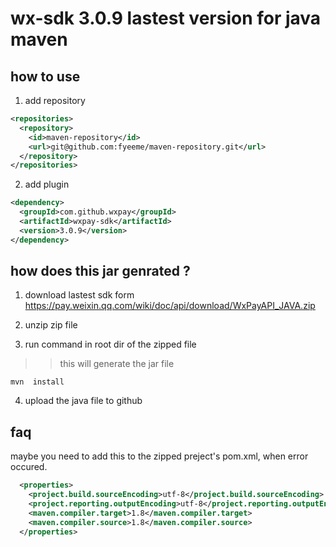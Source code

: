 # wx-sdk 3.0.9 lastest version for java maven

## how to use 


1. add repository

```xml
<repositories>
  <repository>
    <id>maven-repository</id>
    <url>git@github.com:fyeeme/maven-repository.git</url>
  </repository>
</repositories>
```
2. add plugin

```xml
<dependency>
  <groupId>com.github.wxpay</groupId>
  <artifactId>wxpay-sdk</artifactId>
  <version>3.0.9</version>
</dependency>
```


## how does this jar genrated ?


1. download lastest sdk form  https://pay.weixin.qq.com/wiki/doc/api/download/WxPayAPI_JAVA.zip

2. unzip zip file 

3. run command in root dir of the zipped file
 
>> this will generate the jar file

```shell
mvn  install
```

4. upload the java file to github

## faq

maybe you need to add this to the zipped preject's pom.xml, when error occured.

```xml
  <properties>
    <project.build.sourceEncoding>utf-8</project.build.sourceEncoding>
    <project.reporting.outputEncoding>utf-8</project.reporting.outputEncoding>
    <maven.compiler.target>1.8</maven.compiler.target>
    <maven.compiler.source>1.8</maven.compiler.source>
  </properties>
```
